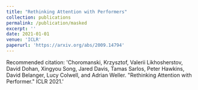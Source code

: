 ```yaml
---
title: "Rethinking Attention with Performers"
collection: publications
permalink: /publication/masked
excerpt: ''
date: 2021-01-01
venue: 'ICLR'
paperurl: 'https://arxiv.org/abs/2009.14794'
---
```


Recommended citation: 'Choromanski, Krzysztof, Valerii Likhosherstov, David Dohan, Xingyou Song, Jared Davis, Tamas Sarlos, Peter Hawkins, David Belanger, Lucy Colwell, and Adrian Weller. "Rethinking Attention with Performer." ICLR 2021.'
